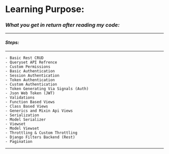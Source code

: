 # Learning Purpose:

###  _**What you get in return after reading my code:**_

---
#### _**Steps:**_
---
    - Basic Rest CRUD
    - Queryset API Refrence
    - Custom Permissions
    - Basic Authentication
    - Session Authentication
    - Token Authentication
    - Custom Authentication
    - Token Generating Via Signals (Auth)
    - Json Web Token (JWT)
    - Validations
    - Function Based Views
    - Class Based Views
    - Generics and Mixin Api Views
    - Serialization
    - Model Serializer
    - Viewset
    - Model Viewset
    - Throttling & Custom Throttling
    - Django Filters Backend (Rest)
    - Pagination
---